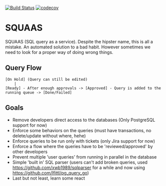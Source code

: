 [![Build Status](https://travis-ci.org/gfleury/squaas.svg?branch=master)](https://travis-ci.org/gfleury/squaas) [![codecov](https://codecov.io/gh/gfleury/squaas/branch/master/graph/badge.svg)](https://codecov.io/gh/gfleury/squaas)

# SQUAAS

SQUAAS (SQL query as a service). Despite the hipster name, this is all a mistake.
An automated solution to a bad habit. However sometimes we need to look for a proper way of doing wrong things.

## Query Flow

```text
[On Hold] (Query can still be edited)
    |
[Ready] - After enough approvals -> [Approved] - Query is added to the running queue -> [Done/Failed]
```

## Goals

- Remove developers direct access to the databases (Only PostgreSQL support for now)
- Enforce some behaviors on the queries (must have transactions, no delete/update without where, hehe)
- Enforce queries to be run only with tickets (only Jira support for now)
- Enforce a flow where the queries have to be 'reviewed/approved' by other developers
- Prevent multiple 'user queries' from running in parallel in the database
- Simple 'built in' SQL parser (users can't add broken queries, used https://github.com/xwb1989/sqlparser for a while and now using https://github.com/lfittl/pg_query_go)
- Last but not least, learn some react
